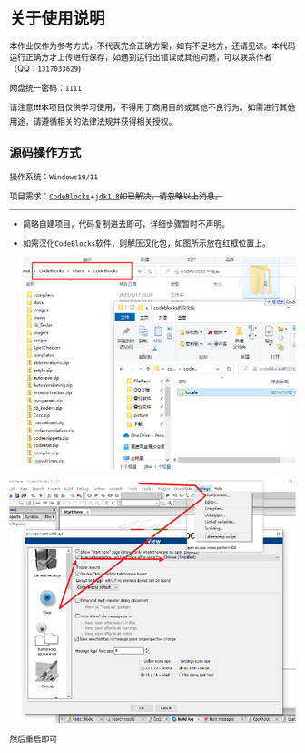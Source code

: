 # 关于使用说明
本作业仅作为参考方式，不代表完全正确方案，如有不足地方，还请见谅。本代码运行正确方才上传进行保存，如遇到运行出错误或其他问题，可以联系作者（QQ：`1317033629`)

网盘统一密码：`1111`

请注意❗❗❗本项目仅供学习使用，不得用于商用目的或其他不良行为。如需进行其他用途，请遵循相关的法律法规并获得相关授权。

## 源码操作方式

操作系统：`Windows10/11`

项目需求：[`CodeBlocks`](https://wwlh.lanzouw.com/b052htcne )+[`jdk1.8`](https://mp.weixin.qq.com/s/Lyv2zPT1J6r4ef7qu9nRPw)~~如已解决，请忽略以上消息。~~

------

- 简略自建项目，代码复制进去即可，详细步骤暂时不声明。

- 如需汉化`CodeBlocks`软件，则解压汉化包，如图所示放在红框位置上。

  ![image-20230923235650650](README.assets/image-20230923235650650.png)

![image-20230924000014867](README.assets/image-20230924000014867.png)

然后重启即可
